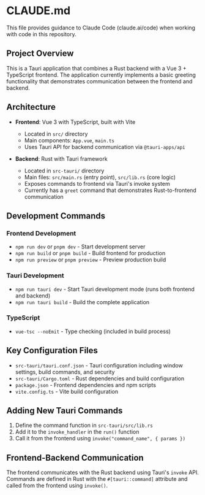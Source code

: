 # CLAUDE.md

This file provides guidance to Claude Code (claude.ai/code) when working with code in this repository.

## Project Overview

This is a Tauri application that combines a Rust backend with a Vue 3 + TypeScript frontend. The application currently implements a basic greeting functionality that demonstrates communication between the frontend and backend.

## Architecture

- **Frontend**: Vue 3 with TypeScript, built with Vite
  - Located in `src/` directory
  - Main components: `App.vue`, `main.ts`
  - Uses Tauri API for backend communication via `@tauri-apps/api`

- **Backend**: Rust with Tauri framework
  - Located in `src-tauri/` directory
  - Main files: `src/main.rs` (entry point), `src/lib.rs` (core logic)
  - Exposes commands to frontend via Tauri's invoke system
  - Currently has a `greet` command that demonstrates Rust-to-frontend communication

## Development Commands

### Frontend Development
- `npm run dev` or `pnpm dev` - Start development server
- `npm run build` or `pnpm build` - Build frontend for production
- `npm run preview` or `pnpm preview` - Preview production build

### Tauri Development
- `npm run tauri dev` - Start Tauri development mode (runs both frontend and backend)
- `npm run tauri build` - Build the complete application

### TypeScript
- `vue-tsc --noEmit` - Type checking (included in build process)

## Key Configuration Files

- `src-tauri/tauri.conf.json` - Tauri configuration including window settings, build commands, and security
- `src-tauri/Cargo.toml` - Rust dependencies and build configuration
- `package.json` - Frontend dependencies and npm scripts
- `vite.config.ts` - Vite build configuration

## Adding New Tauri Commands

1. Define the command function in `src-tauri/src/lib.rs`
2. Add it to the `invoke_handler` in the `run()` function
3. Call it from the frontend using `invoke("command_name", { params })`

## Frontend-Backend Communication

The frontend communicates with the Rust backend using Tauri's `invoke` API. Commands are defined in Rust with the `#[tauri::command]` attribute and called from the frontend using `invoke()`.